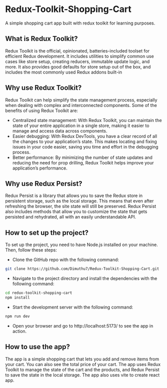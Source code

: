 # Redux-Toolkit-Shopping-Cart
A simple shopping cart app built with redux toolkit for learning purposes.

## What is Redux Toolkit?
Redux Toolkit is the official, opinionated, batteries-included toolset for efficient Redux development. It includes utilities to simplify common use cases like store setup, creating reducers, immutable update logic, and more. It also provides good defaults for store setup out of the box, and includes the most commonly used Redux addons built-in

## Why use Redux Toolkit?
Redux Toolkit can help simplify the state management process, especially when dealing with complex and interconnected components. Some of the benefits of using Redux Toolkit are:
- Centralized state management: With Redux Toolkit, you can maintain the state of your entire application in a single store, making it easier to manage and access data across components.
- Easier debugging: With Redux DevTools, you have a clear record of all the changes to your application’s state. This makes locating and fixing issues in your code easier, saving you time and effort in the debugging process.
- Better performance: By minimizing the number of state updates and reducing the need for prop drilling, Redux Toolkit helps improve your application’s performance.

## Why use Redux Persist?
Redux Persist is a library that allows you to save the Redux store in persistent storage, such as the local storage. This means that even after refreshing the browser, the site state will still be preserved. Redux Persist also includes methods that allow you to customize the state that gets persisted and rehydrated, all with an easily understandable API.

## How to set up the project?
To set up the project, you need to have Node.js installed on your machine. Then, follow these steps:
- Clone the GitHub repo with the following command:
```bash
git clone https://github.com/Dimuthu7/Redux-Toolkit-Shopping-Cart.git
```
- Navigate to the project directory and install the dependencies with the following command:

```bash
cd redux-toolkit-shopping-cart
npm install
```

- Start the development server with the following command:

```bash
npm run dev
```

- Open your browser and go to http://localhost:5173/ to see the app in action.

## How to use the app?

The app is a simple shopping cart that lets you add and remove items from your cart. You can also see the total price of your cart. The app uses Redux Toolkit to manage the state of the cart and the products, and Redux Persist to save the state in the local storage. The app also uses vite to create react app.
